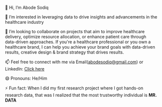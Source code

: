 👋 Hi, I’m Abode Sodiq
  
👀 I’m interested in leveraging data to drive insights and advancements in the healthcare industry
  
💞️ I’m looking to collaborate on projects that aim to improve healthcare delivery, optimize resource allocation, or enhance patient care through data-driven approaches. If you're a healthcare professional or you own a healthcare brand, I can help you achieve your brand goals with data-driven results, creative design & brand strategy that drives results.

📫 Feel free to connect with me via Email(abodesodiq@gmail.com) or LinkedIn: [Click here](https://www.linkedin.com/in/abode-sodiq-19b80418a/)

😄 Pronouns: He/Him

⚡ Fun fact: When I did my first research project where I got hands-on research data, that was I realized that the most trustworthy individual is **MR. DATA**

<!---
AbodeSodiq/AbodeSodiq is a ✨ special ✨ repository because its `README.md` (this file) appears on your GitHub profile.
You can click the Preview link to take a look at your changes.
--->
